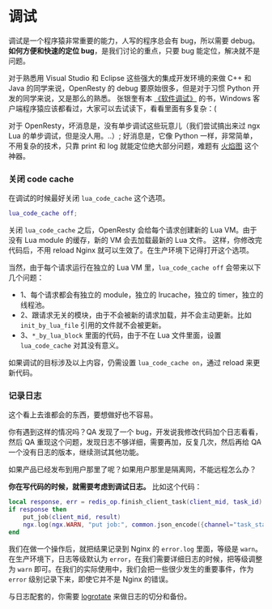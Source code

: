 # 调试

调试是一个程序猿非常重要的能力，人写的程序总会有 bug，所以需要 debug。**如何方便和快速的定位 bug**，是我们讨论的重点，只要 bug 能定位，解决就不是问题。

对于熟悉用 Visual Studio 和 Eclipse 这些强大的集成开发环境的来做 C++ 和 Java 的同学来说，OpenResty 的 debug 要原始很多，但是对于习惯 Python 开发的同学来说，又是那么的熟悉。
张银奎有本 [《软件调试》](http://book.douban.com/subject/3088353/) 的书，Windows 客户端程序猿应该都看过，大家可以去试读下，看看里面有多复杂：(

对于 OpenResty，坏消息是，没有单步调试这些玩意儿（我们尝试搞出来过 ngx Lua 的单步调试，但是没人用。..）; 好消息是，它像 Python 一样，非常简单，不用复杂的技术，只靠 print 和 log 就能定位绝大部分问题，难题有 [火焰图](openresty-best-practices/flame_gragh.md) 这个神器。

### 关闭 code cache

在调试的时候最好关闭 `lua_code_cache` 这个选项。
```lua
lua_code_cache off;
```

关闭 `lua_code_cache` 之后，OpenResty 会给每个请求创建新的 Lua VM。由于没有 Lua module 的缓存，新的 VM 会去加载最新的 Lua 文件。
这样，你修改完代码后，不用 reload Nginx 就可以生效了。在生产环境下记得打开这个选项。

当然，由于每个请求运行在独立的 Lua VM 里，`lua_code_cache off` 会带来以下几个问题：
- 1、每个请求都会有独立的 module，独立的 lrucache，独立的 timer，独立的线程池。
- 2、跟请求无关的模块，由于不会被新的请求加载，并不会主动更新。比如 `init_by_lua_file` 引用的文件就不会被更新。
- 3、`*_by_lua_block` 里面的代码，由于不在 Lua 文件里面，设置 `lua_code_cache` 对其没有意义。

如果调试的目标涉及以上内容，仍需设置 `lua_code_cache on`，通过 reload 来更新代码。

### 记录日志

这个看上去谁都会的东西，要想做好也不容易。

你有遇到这样的情况吗？QA 发现了一个 bug，开发说我修改代码加个日志看看，然后 QA 重现这个问题，发现日志不够详细，需要再加，反复几次，然后再给 QA 一个没有日志的版本，继续测试其他功能。

如果产品已经发布到用户那里了呢？如果用户那里是隔离网，不能远程怎么办？

**你在写代码的时候，就需要考虑到调试日志。** 比如这个代码：
```lua
local response, err = redis_op.finish_client_task(client_mid, task_id)
if response then
    put_job(client_mid, result)
    ngx.log(ngx.WARN, "put job:", common.json_encode({channel="task_status", mid=client_mid, data=result}))
end
```
我们在做一个操作后，就把结果记录到 Nginx 的 `error.log` 里面，等级是 `warn`。在生产环境下，日志等级默认为 `error`，在我们需要详细日志的时候，把等级调整为 `warn` 即可。在我们的实际使用中，我们会把一些很少发生的重要事件，作为 `error` 级别记录下来，即使它并不是 Nginx 的错误。

与日志配套的，你需要 [logrotate](https://linux.die.net/man/8/logrotate) 来做日志的切分和备份。
